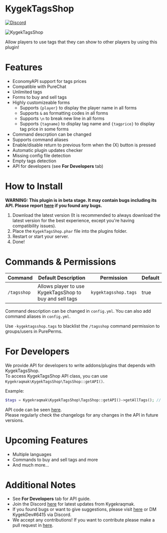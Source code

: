 # KygekTagsShop

[![Discord](https://img.shields.io/discord/735439472992321587.svg?label=&logo=discord&logoColor=ffffff&color=7389D8&labelColor=6A7EC2)](https://discord.gg/CXtqUZv)

![KygekTagsShop](https://github.com/Kygekraqmak/KygekTagsShop/blob/master/images/KygekTagsShop.png?raw=true)

Allow players to use tags that they can show to other players by using this plugin! 

# Features

- EconomyAPI support for tags prices
- Compatible with PureChat
- Unlimited tags
- Forms to buy and sell tags
- Highly customizeable forms
    - Supports `{player}` to display the player name in all forms
    - Supports `&` as formatting codes in all forms
    - Supports `\n` to break new line in all forms
    - Supports `{tagname}` to display tag name and `{tagprice}` to display tag price in some forms
- Command descrption can be changed
- Supports command aliases
- Enable/disable return to previous form when the (X) button is pressed
- Automatic plugin updates checker
- Missing config file detection
- Empty tags detection
- API for developers (see **For Developers** tab)

# How to Install

**WARNING: This plugin is in beta stage. It may contain bugs including its API.
Please report [here](https://github.com/Kygekraqmak/KygekTagsShop/issues) if you found any bugs.**

1. Download the latest version (It is recommended to always download the latest version for the best experience, except you're having compatibility issues).
2. Place the `KygekTagsShop.phar` file into the plugins folder.
3. Restart or start your server.
4. Done!

# Commands & Permissions

| Command | Default Description | Permission | Default |
| --- | --- | --- | --- |
| `/tagsshop` | Allows player to use KygekTagsShop to buy and sell tags | `kygektagsshop.tags` | true |

Command description can be changed in `config.yml`. You can also add command aliases in `config.yml`.

Use `-kygektagsshop.tags` to blacklist the `/tagsshop` command permission to groups/users in PurePerms.

# For Developers

We provide API for developers to write addons/plugins that depends with KygekTagsShop.\
To access KygekTagsShop API class, you can use `Kygekraqmak\KygekTagsShop\TagsShop::getAPI()`.

Example:
```php
$tags = Kygekraqmak\KygekTagsShop\TagsShop::getAPI()->getAllTags(); // Get all tags from KygekTagsShop
```

API code can be seen [here](https://github.com/Kygekraqmak/KygekTagsShop/blob/master/src/Kygekraqmak/KygekTagsShop/TagsActions.php).\
Please regularly check the changelogs for any changes in the API in future versions.

# Upcoming Features

- Multiple languages
- Commands to buy and sell tags and more
- And much more...

# Additional Notes

- See **For Developers** tab for API guide.
- Join the Discord [here](https://discord.gg/CXtqUZv) for latest updates from Kygekraqmak.
- If you found bugs or want to give suggestions, please visit [here](https://github.com/Kygekraqmak/KygekTagsShop/issues) or DM KygekDev#6415 via Discord.
- We accept any contributions! If you want to contribute please make a pull request in [here](https://github.com/Kygekraqmak/KygekTagsShop/pulls).

<!-- Icons made by <a href="https://www.flaticon.com/authors/kirill-kazachek" title="Kirill Kazachek">Kirill Kazachek</a> from <a href="https://www.flaticon.com/" title="Flaticon"> www.flaticon.com</a> -->